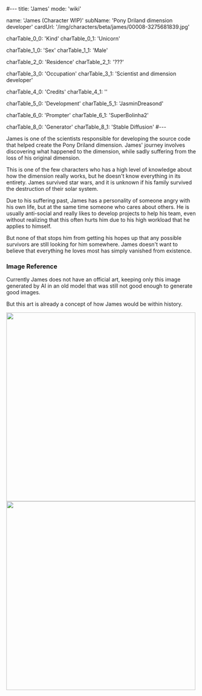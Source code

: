 #---
title: 'James'
mode: 'wiki'

name: 'James (Character WIP)'
subName: 'Pony Driland dimension developer'
cardUrl: '/img/characters/beta/james/00008-3275681839.jpg'

charTable_0_0: 'Kind'
charTable_0_1: 'Unicorn'

charTable_1_0: 'Sex'
charTable_1_1: 'Male'

charTable_2_0: 'Residence'
charTable_2_1: '???'

charTable_3_0: 'Occupation'
charTable_3_1: 'Scientist and dimension developer'

charTable_4_0: 'Credits'
charTable_4_1: ''

charTable_5_0: 'Development'
charTable_5_1: 'JasminDreasond'

charTable_6_0: 'Prompter'
charTable_6_1: 'SuperBolinha2'

charTable_8_0: 'Generator'
charTable_8_1: 'Stable Diffusion'
#---

James is one of the scientists responsible for developing the source code that helped create the Pony Driland dimension. James' journey involves discovering what happened to the dimension, while sadly suffering from the loss of his original dimension.

This is one of the few characters who has a high level of knowledge about how the dimension really works, but he doesn't know everything in its entirety. James survived star wars, and it is unknown if his family survived the destruction of their solar system.

Due to his suffering past, James has a personality of someone angry with his own life, but at the same time someone who cares about others. He is usually anti-social and really likes to develop projects to help his team, even without realizing that this often hurts him due to his high workload that he applies to himself.

But none of that stops him from getting his hopes up that any possible survivors are still looking for him somewhere. James doesn't want to believe that everything he loves most has simply vanished from existence.

### Image Reference

Currently James does not have an official art, keeping only this image generated by AI in an old model that was still not good enough to generate good images.

But this art is already a concept of how James would be within history.

<img src="/img/characters/beta/james/00008-3275681839.jpg" height="500">

<img src="/img/characters/beta/james/old/image.png" height="500">